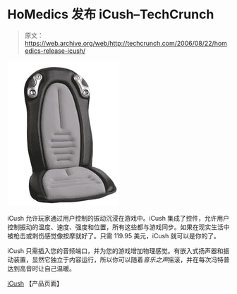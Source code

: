 # HoMedics 发布 iCush–TechCrunch

> 原文：<https://web.archive.org/web/http://techcrunch.com/2006/08/22/homedics-release-icush/>

![](img/33f2e41386a12c76a0091b3087391c9d.png)

iCush 允许玩家通过用户控制的振动沉浸在游戏中。iCush 集成了控件，允许用户控制振动的温度、速度、强度和位置，所有这些都与游戏同步。如果在现实生活中被枪击或刺伤感觉像按摩就好了。只需 119.95 美元，iCush 就可以是你的了。

iCush 只需插入您的音频端口，并为您的游戏增加物理感觉。有嵌入式扬声器和振动装置，显然它独立于内容运行，所以你可以随着*音乐之声*摇滚，并在每次冯特普达到高音时让自己温暖。

[iCush](https://web.archive.org/web/20201123195853/http://www.homedics.com/) 【产品页面】
